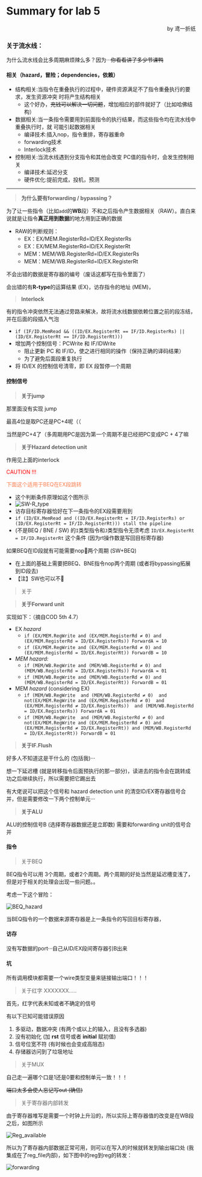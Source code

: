# Summary for lab 5

<p align="right">by 鸢一折纸</p>

### 关于流水线：

为什么流水线会比多周期麻烦辣么多？因为···~~你看看讲了多少节课鸭~~

#### 相关（hazard，冒险；dependencies，依赖）

- 结构相关:当指令在重叠执行的过程中，硬件资源满足不了指令重叠执行的要求，发生资源冲突 时将产生结构相关
	- 这个好办，~~充钱可以解决一切问题~~，增加相应的部件就好了（比如哈佛结构）
- 数据相关:当一条指令需要用到前面指令的执行结果，而这些指令均在流水线中重叠执行时，就 可能引起数据相关
	- 编译技术:插入nop，指令重排，寄存器重命
	- forwarding技术
	- Interlock技术
- 控制相关:当流水线遇到分支指令和其他会改变 PC值的指令时，会发生控制相关
	- 编译技术:延迟分支
	- 硬件优化:提前完成，投机，预测

---

> **为什么要有forwarding / bypassing？**

为了让一些指令（比如`add`的**WB**段）不和之后指令产生数据相关（RAW）。直白来说就是让指令**真正用到数据**的地方用到正确的数据

- RAW的判断规则：
	- EX：EX/MEM.RegisterRd=ID/EX.RegisterRs
	- EX：EX/MEM.RegisterRd=ID/EX.RegisterRt
	- MEM：MEM/WB.RegisterRd=ID/EX.RegisterRs
	- MEM：MEM/WB.RegisterRd=ID/EX.RegisterRt

不会出错的数据是寄存器的编号（废话这都写在指令里面了）

会出错的有**R-type**的运算结果 (EX)，访存指令的地址 (MEM)，

> **Interlock**

有的指令冲突依然无法通过旁路来解决，故将流水线数据依赖位置之前的段冻结，并在后面的段插入气泡

- `if (IF/ID.MemRead && ((ID/EX.RegisterRt == IF/ID.RegisterRs) || (ID/EX.RegisterRt == IF/ID.RegisterRt)))`
- 增加两个控制信号：PCWrite 和 IF/IDWrite
	- 阻止更新 PC 和 IF/ID，使之进行相同的操作（保持正确的译码结果）
	- 为了避免后面段重复执行
- 将 ID/EX 的控制信号清零，即 EX 段暂停一个周期

#### 控制信号

> **关于jump**

那里面没有实现 jump

最高4位是取PC还是PC+4呢（（

当然是PC+4了（多周期用PC是因为第一个周期不是已经把PC变成PC + 4了嘛

> **关于Hazard detection unit**

作用见上面的interlock

<font color=red>CAUTION !!!</font>

<font color=coral>下面这个适用于BEQ在EX段跳转</font>

- 这个判断条件原理如这个图所示
- ![SW-R_type](pictures/SW_R_type.png)
- 访存目标寄存器恰好在下一条指令的EX段需要用到
- `if (ID/EX.MemRead and
	  ((ID/EX.RegisterRt = IF/ID.RegisterRs) or 
	 (ID/EX.RegisterRt = IF/ID.RegisterRt))) stall the pipeline`
- (不是BEQ / BNE / SW) 的`I`类型指令和`J`类型指令无须考虑 `ID/EX.RegisterRt = IF/ID.RegisterRt` 这个条件 (因为rt操作数是写回目标寄存器)

如果BEQ在ID段就有可能需要nop💭两个周期 (SW+BEQ)

- 在上面的基础上需要把BEQ、BNE指令nop两个周期 (或者将bypassing拓展到ID段去)
- 【注】SW也可以不💭

> 关于

> **关于Forward unit**

实现如下：（摘自COD 5th 4.7）

- EX *hazard*
	- `if (EX/MEM.RegWrite
		 and (EX/MEM.RegisterRd ≠ 0)
		 and (EX/MEM.RegisterRd = ID/EX.RegisterRs)) ForwardA = 10`
	- `if (EX/MEM.RegWrite
		 and (EX/MEM.RegisterRd ≠ 0)
		 and (EX/MEM.RegisterRd = ID/EX.RegisterRt)) ForwardB = 10`
- *MEM hazard:*
	- `if (MEM/WB.RegWrite
		 and (MEM/WB.RegisterRd ≠ 0)
		 and (MEM/WB.RegisterRd = ID/EX.RegisterRs)) ForwardA = 01`
	- `if (MEM/WB.RegWrite
		 and (MEM/WB.RegisterRd ≠ 0)
		 and (MEM/WB.RegisterRd = ID/EX.RegisterRt)) ForwardB = 01`
- MEM *hazard* (considering EX)
	- `if (MEM/WB.RegWrite 
		and (MEM/WB.RegisterRd ≠ 0) 
		and not(EX/MEM.RegWrite and (EX/MEM.RegisterRd ≠ 0) 
			and (EX/MEM.RegisterRd ≠ ID/EX.RegisterRs)) 
		and (MEM/WB.RegisterRd = ID/EX.RegisterRs)) ForwardA = 01`
	- `if (MEM/WB.RegWrite 
		and (MEM/WB.RegisterRd ≠ 0)
		and not(EX/MEM.RegWrite and (EX/MEM.RegisterRd ≠ 0)
			and (EX/MEM.RegisterRd ≠ ID/EX.RegisterRt))
		and (MEM/WB.RegisterRd = ID/EX.RegisterRt)) ForwardB = 01`

> **关于IF.Flush**

好多人不知道这是干什么的 (包括我)···

想一下延迟槽 (就是转移指令后面预执行的那一部分)，读进去的指令会在跳转成功之后继续执行，所以需要把它踢出去

有大佬说可以把这个信号和 hazard detection unit 的清空ID/EX寄存器信号合并，但是需要修改一下两个控制单元···

> **关于ALU**

ALU的控制信号B (选择寄存器数据还是立即数) 需要和forwarding unit的信号合并

#### 指令

> 关于BEQ

BEQ指令可以用 3个周期，或者2个周期。两个周期的好处当然是延迟槽变浅了，但是对于相关的处理会出现一些问题。。

考虑一下这个冒险：

![BEQ_hazard](pictures/BEQ_hazard.png)

当BEQ指令的一个数据来源寄存器是上一条指令的写回目标寄存器，

#### 访存

没有写数据的port···自己从ID/EX段间寄存器引B出来

#### 坑

所有调用模块都需要一个wire类型变量来链接输出端口！！！

> 关于红字 XXXXXXX.....

首先，红字代表未知或者不确定的信号

有以下已知可能错误原因

1. 多驱动，数据冲突 (有两个或以上的输入，且没有多选器)
2. 没有初始化 (加 **rst** 信号或者 **initial** 赋初值)
3. 信号位宽不符 (有时候也会变成高阻态)
4. 存储器访问到了垃圾地址

> 关于MUX

自己走一遍哪个口是1还是0要和控制单元一致！！！

~~端口太多会使人忘记写out (确信)~~

> 关于寄存器内部转发

由于寄存器堆写是需要一个时钟上升沿的，所以实际上寄存器值的改变是在WB段之后，如图所示

![Reg_available](pictures/Logically_available_C6.png)

所以为了寄存器内部数据正常可用，则可以在写入的时候就转发到输出端口处 (我集成在了reg_file内部)，如下图中的reg到reg的转发：

![forwarding](pictures/data_forwarding.png)


